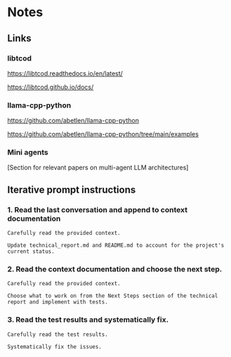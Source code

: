 # Notes

## Links

### libtcod

https://libtcod.readthedocs.io/en/latest/

https://libtcod.github.io/docs/

### llama-cpp-python

https://github.com/abetlen/llama-cpp-python

https://github.com/abetlen/llama-cpp-python/tree/main/examples

### Mini agents

[Section for relevant papers on multi-agent LLM architectures]

## Iterative prompt instructions

### 1. Read the last conversation and append to context documentation

```
Carefully read the provided context. 

Update technical_report.md and README.md to account for the project's current status.
```

### 2. Read the context documentation and choose the next step.

```
Carefully read the provided context.

Choose what to work on from the Next Steps section of the technical report and implement with tests.
```

### 3. Read the test results and systematically fix.
    
```
Carefully read the test results.

Systematically fix the issues.
```